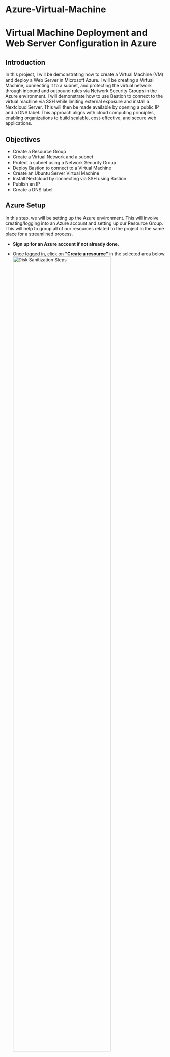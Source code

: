 # Azure-Virtual-Machine
# Virtual Machine Deployment and Web Server Configuration in Azure

## Introduction

In this project, I will be demonstrating how to create a Virtual Machine (VM) and deploy a Web Server in Microsoft Azure. I will be creating a Virtual Machine, connecting it to a subnet, and protecting the virtual network through inbound and outbound rules via Network Security Groups in the Azure environment. I will demonstrate how to use Bastion to connect to the virtual machine via SSH while limiting external exposure and install a Nextcloud Server. This will then be made available by opening a public IP and a DNS label. This approach aligns with cloud computing principles, enabling organizations to build scalable, cost-effective, and secure web applications.

## Objectives
- Create a Resource Group
- Create a Virtual Network and a subnet
- Protect a subnet using a Network Security Group
- Deploy Bastion to connect to a Virtual Machine
- Create an Ubuntu Server Virtual Machine
- Install Nextcloud by connecting via SSH using Bastion
- Publish an IP
- Create a DNS label

## Azure Setup

In this step, we will be setting up the Azure environment. This will involve creating/logging into an Azure account and setting up our Resource Group. This will help to group all of our resources related to the project in the same place for a streamlined process.

- **Sign up for an Azure account if not already done.**

- Once logged in, click on **"Create a resource"** in the selected area below.<img src="https://i.imgur.com/oSFDsrY.png" height="80%" width="80%" alt="Disk Sanitization Steps"/>

- Search **"Resource Group"** in the search bar <img src="https://i.imgur.com/1pjg2oh.png" height="80%" width="80%" alt="Disk Sanitization Steps"/>

- Select **Resource Group** and select **Create** <img src="https://i.imgur.com/0zeKydv.png" height="80%" width="80%" alt="Disk Sanitization Steps"/>

- Use the dropdowns to select the correct subscription and region as applicable and choose a name for your Resource Group.Select **Review and Create** once done.

 <img src="https://i.imgur.com/Xl6pbHg.png" height="80%" width="80%" alt="Disk Sanitization Steps"/>

- Once Validation has passed, select **Create** again to deploy your Resource Group.<img src="https://i.imgur.com/X45cknW.png" height="80%" width="80%" alt="Disk Sanitization Steps"/>

- You will receive a notification once deployent is successful, click **Go to Resource Group**<img src="https://i.imgur.com/h9gzrqX.png" height="80%" width="80%" alt="Disk Sanitization Steps"/>

## Virtual Network and Subnet Creation

In this step, we will be creating a Virtual Network inside of the Resource Group. The virtual network will allow the resources to securely communicate with each other, as if they were physically connected. It will also aid in filtering connections between our internal resources and the Internet.

- Once inside your Resource Group, click **Create**<img src="https://i.imgur.com/708HEXO.png" height="80%" width="80%" alt="Disk Sanitization Steps"/>

- Search **"Virtual Network"** and select the option highlighted below named **Virtual Network**<img src="https://i.imgur.com/wsPp34U.png" height="80%" width="80%" alt="Disk Sanitization Steps"/>

- Click **Create**

<img src="https://i.imgur.com/e9GqAty.png" height="80%" width="80%" alt="Disk Sanitization Steps"/>

- Use the dropdowns to select the appropriate Subscription, Resource Group, and Region **previously used** and choose a name for your Virtual Network.

<img src="https://i.imgur.com/gQ3ofky.png" height="80%" width="80%" alt="Disk Sanitization Steps"/>

- Click **IP addresses** and click **Delete address space** as shown in the highlighted areas below

<img src="https://i.imgur.com/a9L5NoU.png" height="80%" width="80%" alt="Disk Sanitization Steps"/>

- Once deleted, click **Add IPv4 address space** and replace the default IP address with **172.10.0.0/16**

<img src="https://i.imgur.com/XsjJIBX.png" height="80%" width="80%" alt="Disk Sanitization Steps"/>

- Click **Add a subnet** and choose a name for the subnet. Verify the IPV4 address matches the previous one entered and Select **/24(256 addresses)** from the **Size** dropdown and click **ADD**

<img src="https://i.imgur.com/21xh9Hv.png" height="80%" width="80%" alt="Disk Sanitization Steps"/>

- Click **Review and Create**

<img src="https://i.imgur.com/0c8GDF4.png" height="80%" width="80%" alt="Disk Sanitization Steps"/>

- Once validation has passed, click **Create**<img src="https://i.imgur.com/UEC0hD2.png" height="80%" width="80%" alt="Disk Sanitization Steps"/>

- When deployment is complete, click **Go to resource**. This may take a few minutes to complete.<img src="https://i.imgur.com/3wfi6YV.png" height="80%" width="80%" alt="Disk Sanitization Steps"/>

## Implement Network Security Groups (NSG's)

In this step, we will be creating a Network Security Group around our subnet. This enables us with the ability to allow or deny inbound and outbound traffic to and from various Azure resources and/or the Internet.

- From the Virtual Network, click on the name of your resource group to return back to the resource group area.<img src="https://i.imgur.com/dJhedCn.png" height="80%" width="80%" alt="Disk Sanitization Steps"/>

- Click **Create**
<img src="https://i.imgur.com/7zSxdgw.png" height="80%" width="80%" alt="Disk Sanitization Steps"/>

- Search **"Network Security Group"** in the search bar and select **Network Security Group** as shown below<img src="https://i.imgur.com/nDYCMud.png" height="80%" width="80%" alt="Disk Sanitization Steps"/>

- Click **Create**
<img src="https://i.imgur.com/m5Cv5Kt.png" height="80%" width="80%" alt="Disk Sanitization Steps"/>

- Use the dropdowns to select the appropriate Subscription, Resource Group, and Region as **previously used**, and select a name for your Network Security Group. Click **Review and Create**.
<img src="https://i.imgur.com/Yb8Mqkv.png" height="80%" width="80%" alt="Disk Sanitization Steps"/>

- Once validation has passed, click **Create**. This may take a few minutes. <img src="https://i.imgur.com/xIhFfnP.png" height="80%" width="80%" alt="Disk Sanitization Steps"/>

- After deployment is successful, click **Go to resource**<img src="https://i.imgur.com/MmIKhuv.png" height="80%" width="80%" alt="Disk Sanitization Steps"/>

Here, we can see our Network Security Group is active and currently using the default Inbound and Outbound Security Rules. Click on the name of your resource group to return back to the resource group area.
<img src="https://i.imgur.com/mLtDQ2G.png" height="80%" width="80%" alt="Disk Sanitization Steps"/>

- When returned to the Resource Group, select your Virtual Network as shown below.<img src="https://i.imgur.com/Fk2bL42.png" height="80%" width="80%" alt="Disk Sanitization Steps"/>

- From the Virtual Network, select **Subnets**<img src="https://i.imgur.com/au4uiFy.png" height="80%" width="80%" alt="Disk Sanitization Steps"/>

- Click on your Subnet
<img src="https://i.imgur.com/ZevJnfO.png" height="80%" width="80%" alt="Disk Sanitization Steps"/>

- Go to **Network Security Group** and select the Network Security Group previously created. Click **Save** once complete.<img src="https://i.imgur.com/gDXlNS9.png" height="80%" width="80%" alt="Disk Sanitization Steps"/>

## Connect to a Virtual Machine using Bastion

In this step, we will be creating a Bastion instance to connect to a future Virtual Machine.

- From within our Virtual Network, click **Subnets**.<img src="https://i.imgur.com/au4uiFy.png" height="80%" width="80%" alt="Disk Sanitization Steps"/>

- Click the button shown below to add a new Subnet.<img src="https://i.imgur.com/y5IfkY6.png" height="80%" width="80%" alt="Disk Sanitization Steps"/>

- Under Name, type **AzureBastionSubnet**. Click **Save** once done.<img src="https://i.imgur.com/Ri1i46l.png" height="80%" width="80%" alt="Disk Sanitization Steps"/>

Now, we should be able to see the new Subnet added under the name **AzureBastionSubnet**. Click **Overview**. <img src="https://i.imgur.com/PGXvXcC.png" height="80%" width="80%" alt="Disk Sanitization Steps"/>

From here, click the name of your Resource Group to return to the resource group area.<img src="https://i.imgur.com/dJhedCn.png" height="80%" width="80%" alt="Disk Sanitization Steps"/>

- Click **Create**
<img src="https://i.imgur.com/VkupO4L.png" height="80%" width="80%" alt="Disk Sanitization Steps"/>

- Search **"Bastion"** in the search bar and click **Bastion** as shown below.<img src="https://i.imgur.com/fZV4FX4.png" height="80%" width="80%" alt="Disk Sanitization Steps"/>

- Click **Create**
<img src="https://i.imgur.com/boVHYuZ.png" height="80%" width="80%" alt="Disk Sanitization Steps"/>

- Use the dropdowns to select the appropriate Subscription, Resource Group, and Virtual Network as **previously used**. Choose a name for the Bastion Instance and Public IP address. Selecy **Review and Create** once done.
<img src="https://i.imgur.com/rWcijQT.png" height="80%" width="80%" alt="Disk Sanitization Steps"/>

- Once validation has passed, select **Create**. This may take a few minutes.
  <img src="https://i.imgur.com/mXICHpH.png" height="80%" width="80%" alt="Disk Sanitization Steps"/>

## Create an Ubuntu Server Virtual Machine

In this step, we will be creating the Virtual Machine that will be connected to our previously created Bastion instance.

- Click the name of your Resource Group to return to the resource group area.<img src="https://i.imgur.com/DxOKYs3.png" height="80%" width="80%" alt="Disk Sanitization Steps"/>

- From within the Resource Group, click **Create**.<img src="https://i.imgur.com/mO1QUEf.png" height="80%" width="80%" alt="Disk Sanitization Steps"/>

-Search **"UbuntuServer 18.04 LTS"** in the search bar and select the option shown below.<img src="https://i.imgur.com/Oa8aE55.png" height="80%" width="80%" alt="Disk Sanitization Steps"/>

- Click **Create**
<img src="https://i.imgur.com/fg1SKQh.png" height="80%" width="80%" alt="Disk Sanitization Steps"/>

- Use the dropdowns to select the appropriate Subscription, Resource Group, and Region as **previously used**. Choose a name for the Virtual Machine and select **Zones 1** for **Availability Zones**.
<img src="https://i.imgur.com/XLLuaK2.png" height="80%" width="80%" alt="Disk Sanitization Steps"/>

- Scroll down to **Size** and select **"Standard_B1s- 1 vcpu, 1 GiB memeory"** and create a username. Under **Inbound port rules**, select **None** for **Public inbound ports**. Once completed, select **"Next:Disks"**
<img src="https://i.imgur.com/vqVqvGj.png" height="80%" width="80%" alt="Disk Sanitization Steps"/>

- For OS disk size, select **Image default(30 GiB)**. Select **"Next: Networking"** once done.
<img src="https://i.imgur.com/I6BOgor.png" height="80%" width="80%" alt="Disk Sanitization Steps"/>

- Under **"Public IP"**, select **None**. Click **Review and Create** once done.<img src="https://i.imgur.com/LjFwpSj.png" height="80%" width="80%" alt="Disk Sanitization Steps"/>


Once validation has passed, click **Create**.<img src="https://i.imgur.com/jMUSDpW.png" height="80%" width="80%" alt="Disk Sanitization Steps"/>

## Install Nextcloud

In this step, we are going to connect our Virtual Machine to our Bastion Instance via SSH and install Nextcloud on our virtual machine.

